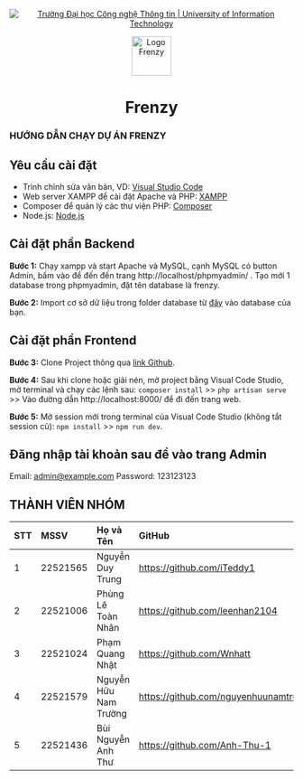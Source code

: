 <p align="center">
  <a href="https://www.uit.edu.vn/" title="Trường Đại học Công nghệ Thông tin" style="border: none;">
    <img src="https://i.imgur.com/WmMnSRt.png" alt="Trường Đại học Công nghệ Thông tin | University of Information Technology">
  </a>
</p>
<p align="center">
  <a href="http://maichedaimat.id.vn/wp-content/uploads/2024/06/logo.png" title="Frenzy" style="border: none;">
    <img src="http://maichedaimat.id.vn/wp-content/uploads/2024/06/logo.png" alt="Logo Frenzy" width="70" height="70">
  </a>
</p>

<h1 align="center"><b>Frenzy</b></h1>

### HƯỚNG DẪN CHẠY DỰ ÁN FRENZY

## Yêu cầu cài đặt

- Trình chỉnh sửa văn bản, VD: [Visual Studio Code](https://code.visualstudio.com/download)
- Web server XAMPP để cài đặt Apache và PHP: [XAMPP](https://www.apachefriends.org/download.html)
- Composer để quản lý các thư viện PHP: [Composer](https://getcomposer.org/download/)
- Node.js: [Node.js](https://nodejs.org/en/download)

## Cài đặt phần Backend

**Bước 1:** Chạy xampp và start Apache và MySQL, cạnh MySQL có button Admin, bấm vào để đến đến trang http://localhost/phpmyadmin/ . Tạo mới 1 database trong phpmyadmin, đặt tên database là frenzy.

**Bước 2:** Import cơ sở dữ liệu trong folder database từ [đây](https://github.com/iTeddy1/Frenzy-real) vào database của bạn.

## Cài đặt phần Frontend

**Bước 3:** Clone Project thông qua [link Github](https://github.com/iTeddy1/Frenzy-real).

**Bước 4:** Sau khi clone hoặc giải nén, mở project bằng Visual Code Studio, mở terminal và chạy các lệnh sau: `composer install` >> `php artisan serve` >> Vào đường dẫn http://localhost:8000/ để đi đến trang web.

**Bước 5:** Mở session mới trong terminal của Visual Code Studio (không tắt session cũ): `npm install` >> `npm run dev`.
## Đăng nhập tài khoản sau để vào trang Admin
Email: admin@example.com
Password: 123123123

## THÀNH VIÊN NHÓM
| STT | MSSV     | Họ và Tên             | GitHub                                   | Email                  |
| :-- | :------- | :-------------------- | :--------------------------------------- | :--------------------- |
| 1   | 22521565 | Nguyễn Duy Trung      | https://github.com/iTeddy1               | 22521565@gm.uit.edu.vn |
| 2   | 22521006 | Phùng Lê Toàn Nhân    | https://github.com/leenhan2104           | 22521006@gm.uit.edu.vn |
| 3   | 22521024 | Phạm Quang Nhật       | https://github.com/Wnhatt                | 22521024@gm.uit.edu.vn |
| 4   | 22521579 | Nguyễn Hữu Nam Trường | https://github.com/nguyenhuunamtruong    | 22521579@gm.uit.edu.vn |
| 5   | 22521436 | Bùi Nguyễn Anh Thư    | https://github.com/Anh-Thu-1             | 22521436@gm.uit.edu.vn |
